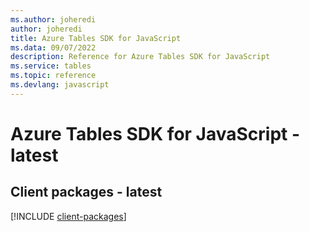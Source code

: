 ```yaml
---
ms.author: joheredi
author: joheredi
title: Azure Tables SDK for JavaScript
ms.data: 09/07/2022
description: Reference for Azure Tables SDK for JavaScript
ms.service: tables
ms.topic: reference
ms.devlang: javascript
---
```

# Azure Tables SDK for JavaScript - latest

## Client packages - latest
[!INCLUDE [client-packages](tables-client-index.md)]